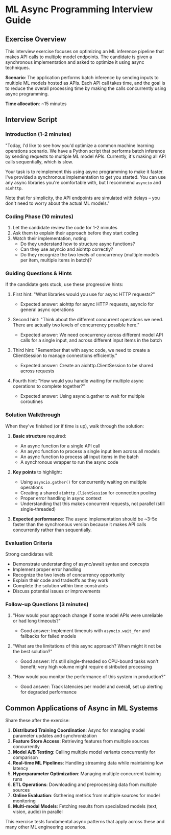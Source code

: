 # ML Async Programming Interview Guide

## Exercise Overview

This interview exercise focuses on optimizing an ML inference pipeline that makes API calls to multiple model endpoints. The candidate is given a synchronous implementation and asked to optimize it using async techniques.

**Scenario**: The application performs batch inference by sending inputs to multiple ML models hosted as APIs. Each API call takes time, and the goal is to reduce the overall processing time by making the calls concurrently using async programming.

**Time allocation**: ~15 minutes

## Interview Script

### Introduction (1-2 minutes)

"Today, I'd like to see how you'd optimize a common machine learning operations scenario. We have a Python script that performs batch inference by sending requests to multiple ML model APIs. Currently, it's making all API calls sequentially, which is slow.

Your task is to reimplement this using async programming to make it faster. I've provided a synchronous implementation to get you started. You can use any async libraries you're comfortable with, but I recommend `asyncio` and `aiohttp`.

Note that for simplicity, the API endpoints are simulated with delays – you don't need to worry about the actual ML models."

### Coding Phase (10 minutes)

1. Let the candidate review the code for 1-2 minutes
2. Ask them to explain their approach before they start coding
3. Watch their implementation, noting:
   - Do they understand how to structure async functions?
   - Can they use asyncio and aiohttp correctly?
   - Do they recognize the two levels of concurrency (multiple models per item, multiple items in batch)?

### Guiding Questions & Hints

If the candidate gets stuck, use these progressive hints:

1. First hint: "What libraries would you use for async HTTP requests?"
   - Expected answer: aiohttp for async HTTP requests, asyncio for general async operations

2. Second hint: "Think about the different concurrent operations we need. There are actually two levels of concurrency possible here."
   - Expected answer: We need concurrency across different model API calls for a single input, and across different input items in the batch

3. Third hint: "Remember that with async code, we need to create a ClientSession to manage connections efficiently."
   - Expected answer: Create an aiohttp.ClientSession to be shared across requests

4. Fourth hint: "How would you handle waiting for multiple async operations to complete together?"
   - Expected answer: Using asyncio.gather to wait for multiple coroutines

### Solution Walkthrough

When they've finished (or if time is up), walk through the solution:

1. **Basic structure** required:
   - An async function for a single API call
   - An async function to process a single input item across all models
   - An async function to process all input items in the batch
   - A synchronous wrapper to run the async code

2. **Key points** to highlight:
   - Using `asyncio.gather()` for concurrently waiting on multiple operations
   - Creating a shared `aiohttp.ClientSession` for connection pooling
   - Proper error handling in async context
   - Understanding that this makes concurrent requests, not parallel (still single-threaded)

3. **Expected performance**: The async implementation should be ~3-5x faster than the synchronous version because it makes API calls concurrently rather than sequentially.

### Evaluation Criteria

Strong candidates will:
- Demonstrate understanding of async/await syntax and concepts
- Implement proper error handling
- Recognize the two levels of concurrency opportunity
- Explain their code and tradeoffs as they work
- Complete the solution within time constraints
- Discuss potential issues or improvements

### Follow-up Questions (3 minutes)

1. "How would your approach change if some model APIs were unreliable or had long timeouts?"
   - Good answer: Implement timeouts with `asyncio.wait_for` and fallbacks for failed models

2. "What are the limitations of this async approach? When might it not be the best solution?"
   - Good answer: It's still single-threaded so CPU-bound tasks won't benefit; very high volume might require distributed processing

3. "How would you monitor the performance of this system in production?"
   - Good answer: Track latencies per model and overall, set up alerting for degraded performance

## Common Applications of Async in ML Systems

Share these after the exercise:

1. **Distributed Training Coordination**: Async for managing model parameter updates and synchronization
2. **Feature Store Access**: Retrieving features from multiple sources concurrently
3. **Model A/B Testing**: Calling multiple model variants concurrently for comparison
4. **Real-time ML Pipelines**: Handling streaming data while maintaining low latency
5. **Hyperparameter Optimization**: Managing multiple concurrent training runs
6. **ETL Operations**: Downloading and preprocessing data from multiple sources
7. **Online Evaluation**: Gathering metrics from multiple sources for model monitoring
8. **Multi-modal Models**: Fetching results from specialized models (text, vision, audio) in parallel

This exercise tests fundamental async patterns that apply across these and many other ML engineering scenarios.
